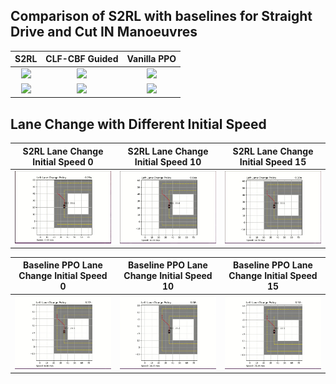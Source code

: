 ## Comparison of S2RL with baselines for Straight Drive and Cut IN Manoeuvres

S2RL	   		    |CLF-CBF Guided		| Vanilla PPO
:-------------------------:|:------------------------:|:------------------------:
![](https://github.com/britig/S2RL-Policies/blob/main/Demonstrations/S2RLACC.gif)| ![](https://github.com/britig/S2RL-Policies/blob/main/Demonstrations/ACCGuided.gif)|![](https://github.com/britig/S2RL-Policies/blob/main/Demonstrations/ACCOriginal.gif)
![](https://github.com/britig/S2RL-Policies/blob/main/Demonstrations/S2RLCUTIN.gif)| ![](https://github.com/britig/S2RL-Policies/blob/main/Demonstrations/GuidedCutIN.gif)|![](https://github.com/britig/S2RL-Policies/blob/main/Demonstrations/OriginalCutIn.gif)

## Lane Change with Different Initial Speed

S2RL Lane Change Initial Speed 0   		    |S2RL Lane Change Initial Speed 10  		| S2RL Lane Change Initial Speed 15
:-------------------------:|:------------------------:|:------------------------:
![](https://github.com/britig/S2RL-Policies/blob/main/Demonstrations/S2RLeftLaneChangeSpeed0.gif)| ![](https://github.com/britig/S2RL-Policies/blob/main/Demonstrations/S2RLeftLaneChangeSpeed10.gif)|![](https://github.com/britig/S2RL-Policies/blob/main/Demonstrations/S2RLeftLaneChangeSpeed15.gif)

Baseline PPO Lane Change Initial Speed 0   		    |Baseline PPO Lane Change Initial Speed 10  		| Baseline PPO Lane Change Initial Speed 15
:-------------------------:|:------------------------:|:------------------------:
![](https://github.com/britig/S2RL-Policies/blob/main/Demonstrations/OriginalPPOLaneChangeSpeed0.gif)| ![](https://github.com/britig/S2RL-Policies/blob/main/Demonstrations/OriginalPPOLaneChangeSpeed10.gif)|![](https://github.com/britig/S2RL-Policies/blob/main/Demonstrations/OriginalPPOLaneChangeSpeed15.gif)
